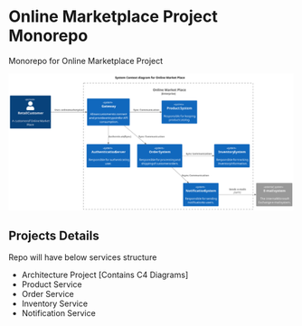 # Online Marketplace Project Monorepo
Monorepo for Online Marketplace Project 

![](https://github.com/bhargrah/online-marketplace-project-ws/blob/main/marketplace-architecture-ms/src/adr/enterprise-system_sontext_diagram_for_online_market_place.svg)

## Projects Details

Repo will have below services structure

- Architecture Project [Contains C4 Diagrams]
- Product Service 
- Order Service
- Inventory Service
- Notification Service
